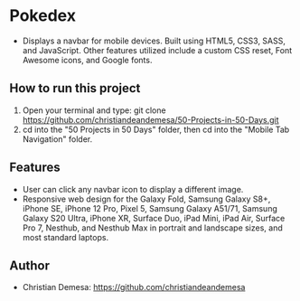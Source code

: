 # Pokedex

-   Displays a navbar for mobile devices. Built using HTML5, CSS3, SASS, and JavaScript. Other features utilized include a custom CSS reset, Font Awesome icons, and Google fonts.

## How to run this project

1. Open your terminal and type: git clone https://github.com/christiandeandemesa/50-Projects-in-50-Days.git
2. cd into the "50 Projects in 50 Days" folder, then cd into the "Mobile Tab Navigation" folder.

## Features

-   User can click any navbar icon to display a different image.
-   Responsive web design for the Galaxy Fold, Samsung Galaxy S8+, iPhone SE, iPhone 12 Pro, Pixel 5, Samsung Galaxy A51/71, Samsung Galaxy S20 Ultra, iPhone XR, Surface Duo, iPad Mini, iPad Air, Surface Pro 7, Nesthub, and Nesthub Max in portrait and landscape sizes, and most standard laptops.

## Author
-   Christian Demesa: https://github.com/christiandeandemesa
